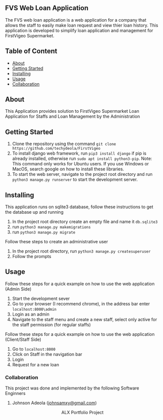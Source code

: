 ## FVS Web Loan Application


<p>The FVS web loan application is a web application for a company that allows the staff to easily make loan request and view thier loan history. This application is developed to simplify loan application and management for FirstVigeo Supermarket.

## Table of Content

- [About](#about)
- [Getting Started](#getting_started)
- [Installing](#installing)
- [Usage](#usage)
- [Collaboration](#collaboration)

## About
<p>This Application provides solution to FirstVigeo Supermarket Loan Application for Staffs and Loan Management by the Administration</p>

## Getting Started
1. Clone the repository using the command ```git clone https://github.com/techydeola/FirstVigeo```
2. To install django web framework, run ```pip3 install django``` if pip is already installed, otherwise run ```sudo apt install python3-pip```. Note: This command only works for Ubuntu users. If you use Windows or MacOS, search google on how to install these libraries.
3. To start the web server, navigate to the project root directory and run ```python3 manage.py runserver``` to start the development server.

## Installing
<p>This application runs on sqlite3 database, follow these instructions to get the database up and running</p>

1. In the project root directory create an empty file and name it ``db.sqlite3``
2. run ```python3 manage.py makemigrations```
3. run ```python3 manage.py migrate```

<p>Follow these steps to create an administrative user</p>

1. In the project root directory, run ```python3 manage.py createsuperuser```
2. Follow the prompts


## Usage
<p>Follow these steps for a quick example on how to use the web application (Admin Side)</p>

1. Start the development sever
2. Go to your browser (I recommend chrome), in the address bar enter ```localhost:8000\admin```
3. Login as an admin
4. Navigate to the staff menu and create a new staff, select only active for the staff permission (for regular staffs)


<p>Follow these steps for a quick example on how to use the web application (Client/Staff Side)</p>

1. Go to ```localhost:8000```
2. Click on Staff in the navigation bar
3. Login
4. Request for a new loan



### Collaboration
<p>This project was done and implemented by the following Software Enginners</p>

1. Johnson Adeola (johnsamxy@gmail.com)

<p align="center">ALX Portfolio Project</p>
